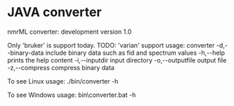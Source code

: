 JAVA converter
==============

nmrML converter: development version 1.0

Only 'bruker' is support today. TODO: 'varian' support
usage: converter
 -d,--binary-data            include binary data such as fid and spectrum values
 -h,--help                   prints the help content
 -i,--inputdir <directory>   input directory
 -o,--outputfile <file>      output file
 -z,--compress               compress binary data


To see Linux usage:
    ./bin/converter -h

To see Windows usage:
   bin\converter.bat -h



